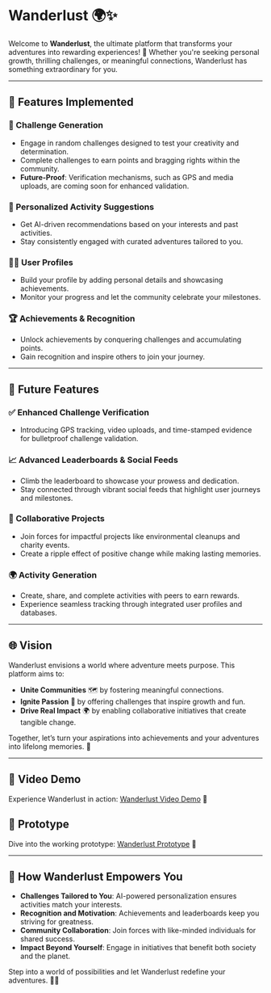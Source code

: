 # Wanderlust 🌍✨

Welcome to **Wanderlust**, the ultimate platform that transforms your adventures into rewarding experiences! 🌟 Whether you're seeking personal growth, thrilling challenges, or meaningful connections, Wanderlust has something extraordinary for you. 

---

## 🌟 Features Implemented

### 🎯 Challenge Generation
- Engage in random challenges designed to test your creativity and determination.
- Complete challenges to earn points and bragging rights within the community.
- **Future-Proof**: Verification mechanisms, such as GPS and media uploads, are coming soon for enhanced validation.

### 🔬 Personalized Activity Suggestions
- Get AI-driven recommendations based on your interests and past activities.
- Stay consistently engaged with curated adventures tailored to you.

### 🧑‍💻 User Profiles
- Build your profile by adding personal details and showcasing achievements.
- Monitor your progress and let the community celebrate your milestones.

### 🏆 Achievements & Recognition
- Unlock achievements by conquering challenges and accumulating points.
- Gain recognition and inspire others to join your journey.

---

## 🚀 Future Features

### ✅ Enhanced Challenge Verification
- Introducing GPS tracking, video uploads, and time-stamped evidence for bulletproof challenge validation.

### 📈 Advanced Leaderboards & Social Feeds
- Climb the leaderboard to showcase your prowess and dedication.
- Stay connected through vibrant social feeds that highlight user journeys and milestones.

### 🤝 Collaborative Projects
- Join forces for impactful projects like environmental cleanups and charity events.
- Create a ripple effect of positive change while making lasting memories.

### 🌍 Activity Generation
- Create, share, and complete activities with peers to earn rewards.
- Experience seamless tracking through integrated user profiles and databases.

---

## 🌐 Vision

Wanderlust envisions a world where adventure meets purpose. This platform aims to:
- **Unite Communities** 🗺️ by fostering meaningful connections.
- **Ignite Passion** 🎉 by offering challenges that inspire growth and fun.
- **Drive Real Impact** 🌍 by enabling collaborative initiatives that create tangible change.

Together, let’s turn your aspirations into achievements and your adventures into lifelong memories. 🌈

---

## 🎥 Video Demo
Experience Wanderlust in action: [Wanderlust Video Demo](#) 🎥

## 🔗 Prototype
Dive into the working prototype: [Wanderlust Prototype](#) 🔧

---

## 🙌 How Wanderlust Empowers You

- **Challenges Tailored to You**: AI-powered personalization ensures activities match your interests.
- **Recognition and Motivation**: Achievements and leaderboards keep you striving for greatness.
- **Community Collaboration**: Join forces with like-minded individuals for shared success.
- **Impact Beyond Yourself**: Engage in initiatives that benefit both society and the planet.

Step into a world of possibilities and let Wanderlust redefine your adventures. 💪✨

